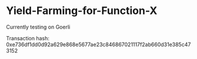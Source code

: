 # Yield-Farming-for-Function-X

Currently testing on Goerli

Transaction hash: 0xe736df1dd0d92a629e868e5677ae23c846867021117f2ab660d31e385c473152
